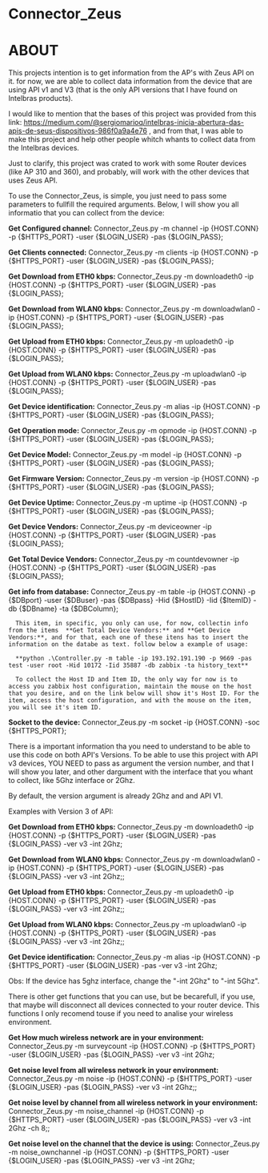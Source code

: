 # Connector_Zeus

# ABOUT
This projects intention is to get information from the AP's with Zeus API on it. for now, we are able to collect data information from the device that are using API v1 and V3 (that is the only API versions that I have found on Intelbras products). 

I would like to mention that the bases of this project was provided from this link: https://medium.com/@sergiomarioq/intelbras-inicia-abertura-das-apis-de-seus-dispositivos-986f0a9a4e76 , and from that, I was able to make this project and help other people whitch whants to collect data from the Intelbras devices.

Just to clarify, this project was crated to work with some Router devices (like AP 310 and 360), and probably, will work with the other devices that uses Zeus API.

To use the Connector_Zeus, is simple, you just need to pass some parameters to fullfill the required arguments. Below, I will show you all informatio that you can collect from the device:

**Get Configured channel:** Connector_Zeus.py -m channel -ip {HOST.CONN} -p {$HTTPS_PORT} -user {$LOGIN_USER} -pas {$LOGIN_PASS};

**Get Clients connected:**  Connector_Zeus.py -m clients -ip {HOST.CONN} -p {$HTTPS_PORT} -user {$LOGIN_USER} -pas {$LOGIN_PASS};

**Get Download from ETH0 kbps:** Connector_Zeus.py -m downloadeth0 -ip {HOST.CONN} -p {$HTTPS_PORT} -user {$LOGIN_USER} -pas {$LOGIN_PASS};

**Get Download from WLAN0 kbps:** Connector_Zeus.py -m downloadwlan0 -ip {HOST.CONN} -p {$HTTPS_PORT} -user {$LOGIN_USER} -pas {$LOGIN_PASS};

**Get Upload from ETH0 kbps:** Connector_Zeus.py -m uploadeth0 -ip {HOST.CONN} -p {$HTTPS_PORT} -user {$LOGIN_USER} -pas {$LOGIN_PASS};

**Get Upload from WLAN0 kbps:** Connector_Zeus.py -m uploadwlan0 -ip {HOST.CONN} -p {$HTTPS_PORT} -user {$LOGIN_USER} -pas {$LOGIN_PASS};

**Get Device identification:** Connector_Zeus.py -m alias -ip {HOST.CONN} -p {$HTTPS_PORT} -user {$LOGIN_USER} -pas {$LOGIN_PASS};

**Get Operation mode:** Connector_Zeus.py -m opmode -ip {HOST.CONN} -p {$HTTPS_PORT} -user {$LOGIN_USER} -pas {$LOGIN_PASS};

**Get Device Model:** Connector_Zeus.py -m model -ip {HOST.CONN} -p {$HTTPS_PORT} -user {$LOGIN_USER} -pas {$LOGIN_PASS};

**Get Firmware Version:** Connector_Zeus.py -m version -ip {HOST.CONN} -p {$HTTPS_PORT} -user {$LOGIN_USER} -pas {$LOGIN_PASS};

**Get Device Uptime:** Connector_Zeus.py -m uptime -ip {HOST.CONN} -p {$HTTPS_PORT} -user {$LOGIN_USER} -pas {$LOGIN_PASS};

**Get Device Vendors:** Connector_Zeus.py -m deviceowner -ip {HOST.CONN} -p {$HTTPS_PORT} -user {$LOGIN_USER} -pas {$LOGIN_PASS};

**Get Total Device Vendors:** Connector_Zeus.py -m countdevowner -ip {HOST.CONN} -p {$HTTPS_PORT} -user {$LOGIN_USER} -pas {$LOGIN_PASS};

**Get info from database:** Connector_Zeus.py -m table -ip {HOST.CONN} -p {$DBport} -user {$DBuser} -pas {$DBpass}  -Hid {$HostID} -Iid {$ItemID} -db {$DBname} -ta {$DBColumn};

      This item, in specific, you only can use, for now, collectin info from the items  **Get Total Device Vendors:** and **Get Device Vendors:**, and for that, each one of these itens has to insert the information on the databe as text. follow below a example of usage:
      
      **python .\Controller.py -m table -ip 193.192.191.190 -p 9669 -pas test -user root -Hid 10172 -Iid 35887 -db zabbix -ta history_text**
      
      To collect the Host ID and Item ID, the only way for now is to access you zabbix host configuration, maintain the mouse on the host that you desire, and on the link below will show it's Host ID. For the item, access the host configuration, and with the mouse on the item, you will see it's item ID.
      

**Socket to the device:** Connector_Zeus.py -m socket -ip {HOST.CONN} -soc {$HTTPS_PORT};


There is a important information tha you need to understand to be able to use this code on both API's Versions. To be able to use this project with API v3 devices, YOU NEED to pass as argument the version number, and that I will show you later, and other dargument with the interface that you whant to collect, like 5Ghz interface or 2Ghz.

By default, the version argument is already 2Ghz and and API V1.

Examples with Version 3 of API:



**Get Download from ETH0 kbps:** Connector_Zeus.py -m downloadeth0 -ip {HOST.CONN} -p {$HTTPS_PORT} -user {$LOGIN_USER} -pas {$LOGIN_PASS} -ver v3 -int 2Ghz;

**Get Download from WLAN0 kbps:** Connector_Zeus.py -m downloadwlan0 -ip {HOST.CONN} -p {$HTTPS_PORT} -user {$LOGIN_USER} -pas {$LOGIN_PASS} -ver v3 -int 2Ghz;;

**Get Upload from ETH0 kbps:** Connector_Zeus.py -m uploadeth0 -ip {HOST.CONN} -p {$HTTPS_PORT} -user {$LOGIN_USER} -pas {$LOGIN_PASS} -ver v3 -int 2Ghz;;

**Get Upload from WLAN0 kbps:** Connector_Zeus.py -m uploadwlan0 -ip {HOST.CONN} -p {$HTTPS_PORT} -user {$LOGIN_USER} -pas {$LOGIN_PASS} -ver v3 -int 2Ghz;;

**Get Device identification:** Connector_Zeus.py -m alias -ip {HOST.CONN} -p {$HTTPS_PORT} -user {$LOGIN_USER} -pas  -ver v3 -int 2Ghz;

Obs: If the device has 5ghz interface, change the "-int 2Ghz" to "-int 5Ghz".

There is other get functions that you can use, but be becarefull, if you use, that maybe will disconnect all devices connected to your router device. This functions I only recomend touse if you need to analise your wireless environment.


**Get How much wireless network are in your environment:** Connector_Zeus.py -m surveycount -ip {HOST.CONN} -p {$HTTPS_PORT} -user {$LOGIN_USER} -pas {$LOGIN_PASS} -ver v3 -int 2Ghz;

**Get noise level from all wireless network in your environment:** Connector_Zeus.py -m noise -ip {HOST.CONN} -p {$HTTPS_PORT} -user {$LOGIN_USER} -pas {$LOGIN_PASS} -ver v3 -int 2Ghz;;

**Get noise level by channel from all wireless network in your environment:** Connector_Zeus.py -m noise_channel -ip {HOST.CONN} -p {$HTTPS_PORT} -user {$LOGIN_USER} -pas {$LOGIN_PASS} -ver v3 -int 2Ghz -ch 8;;

**Get noise level on the channel that the device is using:** Connector_Zeus.py -m noise_ownchannel -ip {HOST.CONN} -p {$HTTPS_PORT} -user {$LOGIN_USER} -pas {$LOGIN_PASS} -ver v3 -int 2Ghz;




